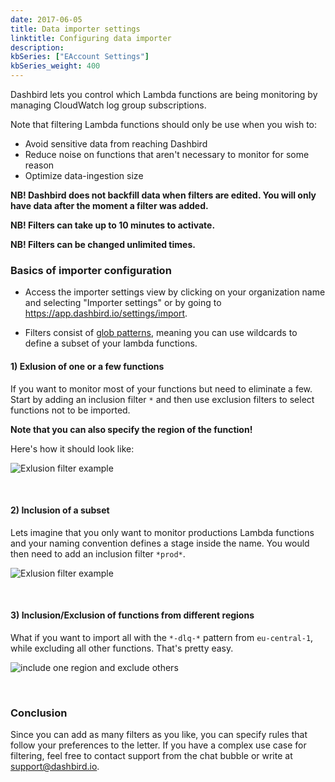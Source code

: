 ```yaml
---
date: 2017-06-05
title: Data importer settings
linktitle: Configuring data importer
description: 
kbSeries: ["EAccount Settings"]
kbSeries_weight: 400
---
```


Dashbird lets you control which Lambda functions are being monitoring by managing CloudWatch log group subscriptions. 

Note that filtering Lambda functions should only be use when you wish to:

  * Avoid sensitive data from reaching Dashbird
  * Reduce noise on functions that aren't necessary to monitor for some reason
  * Optimize data-ingestion size

**NB! Dashbird does not backfill data when filters are edited. You will only have data after the moment a filter was added.**

**NB! Filters can take up to 10 minutes to activate.**

**NB! Filters can be changed unlimited times.**

### Basics of importer configuration

 * Access the importer settings view by clicking on your organization name and selecting "Importer settings" or by going to <a href='https://app.dashbird.io/settings/import' target='_blank'>https://app.dashbird.io/settings/import</a>.

 * Filters consist of <a href='https://en.wikipedia.org/wiki/Glob_(programming)' target='_blank'>glob patterns</a>, meaning you can use wildcards to define a subset of your lambda functions.

#### 1) Exlusion of one or a few functions

If you want to monitor most of your functions but need to eliminate a few. Start by adding an inclusion filter `*` and then use exclusion filters to select functions not to be imported.

**Note that you can also specify the region of the function!**

Here's how it should look like:

![Exlusion filter example](/images/docs/single-exclusion.png)

<br>

#### 2) Inclusion of a subset

Lets imagine that you only want to monitor productions Lambda functions and your naming convention defines a stage inside the name. You would then need to add an inclusion filter `*prod*`.

![Exlusion filter example](/images/docs/subset-inclusion.png)

<br>

#### 3) Inclusion/Exclusion of functions from different regions

What if you want to import all with the `*-dlq-*` pattern from `eu-central-1`, while excluding all other functions. That's pretty easy.

![include one region and exclude others](/images/docs/filtering-regions.png)

<br>

### Conclusion

Since you can add as many filters as you like, you can specify rules that follow your preferences to the letter. If you have a complex use case for filtering, feel free to contact support from the chat bubble or write at <a href='mailto:support@dashbird.io'>support@dashbird.io</a>.
